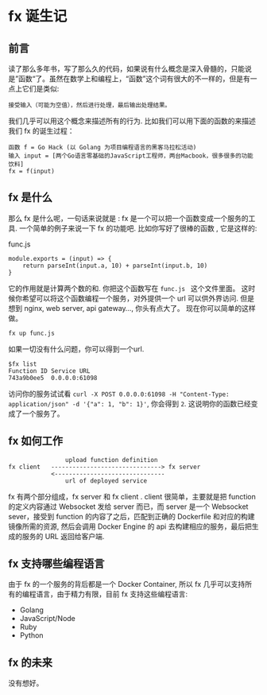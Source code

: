 # fx 诞生记
## 前言
读了那么多年书，写了那么久的代码，如果说有什么概念是深入骨髓的，只能说是”函数“了。虽然在数学上和编程上，“函数”这个词有很大的不一样的，但是有一点上它们是类似:

```
接受输入（可能为空值），然后进行处理，最后输出处理结果。
```

我们几乎可以用这个概念来描述所有的行为. 比如我们可以用下面的函数的来描述我们 fx 的诞生过程：

```
函数 f = Go Hack (以 Golang 为项目编程语言的黑客马拉松活动)
输入 input = [两个Go语言零基础的JavaScript工程师，两台Macbook，很多很多的功能饮料]
fx = f(input)
```

## fx 是什么

那么 fx 是什么呢，一句话来说就是 : fx 是一个可以把一个函数变成一个服务的工具.  一个简单的例子来说一下 fx 的功能吧. 比如你写好了很棒的函数 , 它是这样的:

func.js
```
module.exports = (input) => {
    return parseInt(input.a, 10) + parseInt(input.b, 10)
}
```

它的作用就是计算两个数的和.  你把这个函数写在 `func.js ` 这个文件里面。 这时候你希望可以将这个函数编程一个服务，对外提供一个 url 可以供外界访问.  但是想到 nginx, web server,  api gateway…, 你头有点大了。 现在你可以简单的这样做。

```
fx up func.js
```

如果一切没有什么问题，你可以得到一个url.

```
$fx list
Function ID	Service URL
743a9b0ee5	0.0.0.0:61098
```

访问你的服务试试看 `curl -X POST 0.0.0.0:61098 -H "Content-Type: application/json" -d '{"a": 1, "b": 1}'`, 你会得到 `2`. 这说明你的函数已经变成了一个服务了。


## fx 如何工作

```
				upload function definition
fx client   -------------------------------> fx server
			<-------------------------------
				url of deployed service
```

fx 有两个部分组成，fx server 和 fx client . client 很简单，主要就是把 function 的定义内容通过 Websocket 发给 server 而已，而 server 是一个 Websocket sever，接受到 function 的内容了之后，匹配到正确的 Dockerfile 和对应的构建镜像所需的资源, 然后会调用 Docker Engine 的 api 去构建相应的服务，最后把生成的服务的 URL 返回给客户端.

## fx 支持哪些编程语言

由于 fx 的一个服务的背后都是一个 Docker Container, 所以 fx 几乎可以支持所有的编程语言，由于精力有限，目前 fx 支持这些编程语言:
* Golang
* JavaScript/Node
* Ruby
* Python

## fx 的未来

没有想好。
